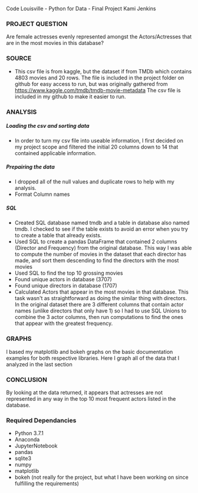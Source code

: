 Code Louisville - Python for Data - Final Project
Kami Jenkins

### PROJECT QUESTION
Are female actresses evenly represented amongst the Actors/Actresses that are in the most movies in this database?

### SOURCE
- This csv file is from kaggle, but the dataset if from TMDb which contains 4803 movies and 20 rows.  The file is included in the project folder on github for easy access to run, but was originally gathered from https://www.kaggle.com/tmdb/tmdb-movie-metadata
The csv file is included in my github to make it easier to run.

### ANALYSIS
##### Loading the csv and sorting data
- In order to turn my csv file into useable information, I first decided on my project scope and filtered the initial 20 columns down to 14 that contained applicable information.

##### Prepairing the data
- I dropped all of the null values and duplicate rows to help with my analysis.
- Format Column names

##### SQL
- Created SQL database named tmdb and a table in database also named tmdb.  I checked to see if the table exists to avoid an error when you try to create a table that already exists.
- Used SQL to create a pandas DataFrame that contained 2 columns (Director and Frequency) from the original database.  This way I was able to compute the number of movies in the dataset that each director has made, and sort them descending to find the directors with the most movies
- Used SQL to find the top 10 grossing movies
- Found unique actors in database (3707)
- Found unique directors in database (1707)
- Calculated Actors that appear in the most movies in that database.  This task wasn't as straightforward as doing the similar thing with directors.  In the original dataset there are 3 different columns that contain actor names (unlike directors that only have 1) so I had to use SQL Unions to combine the 3 actor columns, then run computations to find the ones that appear with the greatest frequency.

### GRAPHS
I based my matplotlib and bokeh graphs on the basic documentation examples for both respective libraries.  Here I graph all of the data that I analyzed in the last section

### CONCLUSION
By looking at the data returned, it appears that actresses are not represented in any way in the top 10 most frequent actors listed in the database.  


### Required Dependancies
- Python 3.7.1
- Anaconda
- JupyterNotebook
- pandas
- sqlite3
- numpy
- matplotlib
- bokeh (not really for the project, but what I have been working on since fulfilling the requirements)
